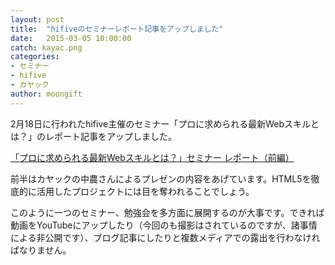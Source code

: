 ```yaml
---
layout: post
title:  "hifiveのセミナーレポート記事をアップしました"
date:   2015-03-05 10:00:00
catch: kayac.png
categories:
- セミナー
- hifive
- カヤック
author: moongift
---
```


2月18日に行われたhifive主催のセミナー「プロに求められる最新Webスキルとは？」のレポート記事をアップしました。

[「プロに求められる最新Webスキルとは？」セミナー レポート（前編）](http://blog.htmlhifive.com/2015/02/27/20150218-html5-seminar-03-report-1/)

前半はカヤックの中農さんによるプレゼンの内容をあげています。HTML5を徹底的に活用したプロジェクトには目を奪われることでしょう。

このように一つのセミナー、勉強会を多方面に展開するのが大事です。できれば動画をYouTubeにアップしたり（今回のも撮影はされているのですが、諸事情による非公開です）、ブログ記事にしたりと複数メディアでの露出を行わなければなりません。
